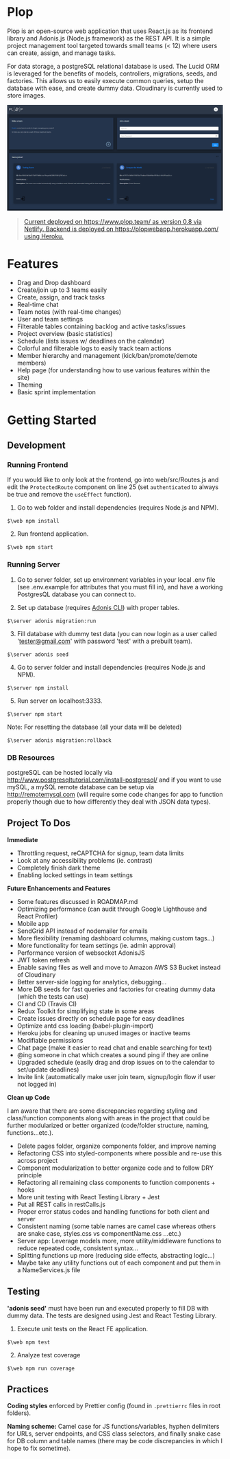 # Plop

Plop is an open-source web application that uses React.js as its frontend library and Adonis.js (Node.js framework) as the REST API. It is a simple project management tool targeted towards small teams (< 12) where users can create, assign, and manage tasks.

For data storage, a postgreSQL relational database is used. The Lucid ORM is leveraged for the benefits of models, controllers, migrations, seeds, and factories. This allows us to easily execute common queries, setup the database with ease, and create dummy data. Cloudinary is currently used to store images.

![Plop Dark Mode Preview](https://github.com/GV79/Plop/blob/master/readme-plop.png)

> [Current deployed on https://www.plop.team/ as version 0.8 via Netlify. Backend is deployed on https://plopwebapp.herokuapp.com/ using Heroku.](https://plop.team/)

# Features

- Drag and Drop dashboard
- Create/join up to 3 teams easily
- Create, assign, and track tasks
- Real-time chat
- Team notes (with real-time changes)
- User and team settings
- Filterable tables containing backlog and active tasks/issues
- Project overview (basic statistics)
- Schedule (lists issues w/ deadlines on the calendar)
- Colorful and filterable logs to easily track team actions
- Member hierarchy and management (kick/ban/promote/demote members)
- Help page (for understanding how to use various features within the site)
- Theming
- Basic sprint implementation

# Getting Started

## Development

### Running Frontend

If you would like to only look at the frontend, go into web/src/Routes.js and edit the `ProtectedRoute` component on line 25
(set `authenticated` to always be true and remove the `useEffect` function).

1. Go to web folder and install dependencies (requires Node.js and NPM).

```
$\web npm install
```

2. Run frontend application.

```
$\web npm start
```

### Running Server

1. Go to server folder, set up environment variables in your local .env file (see .env.example for attributes that you must fill in), and have a working PostgresQL database you can connect to.

2. Set up database (requires [Adonis CLI](https://adonisjs.com/docs/4.1/installation)) with proper tables.

```
$\server adonis migration:run
```

3. Fill database with dummy test data (you can now login as a user called 'tester@gmail.com' with password 'test' with a prebuilt team).

```
$\server adonis seed
```

4. Go to server folder and install dependencies (requires Node.js and NPM).

```
$\server npm install
```

5. Run server on localhost:3333.

```
$\server npm start
```

Note: For resetting the database (all your data will be deleted)

```
$\server adonis migration:rollback
```

### DB Resources

postgreSQL can be hosted locally via http://www.postgresqltutorial.com/install-postgresql/ and if you want to use mySQL, a mySQL remote database can be setup via http://remotemysql.com (will require some code changes for app to function properly though due to how differently they deal with JSON data types).

## Project To Dos

**Immediate**

- Throttling request, reCAPTCHA for signup, team data limits
- Look at any accessibility problems (ie. contrast)
- Completely finish dark theme
- Enabling locked settings in team settings

**Future Enhancements and Features**

- Some features discussed in ROADMAP.md
- Optimizing performance (can audit through Google Lighthouse and React Profiler)
- Mobile app
- SendGrid API instead of nodemailer for emails
- More flexibility (renaming dashboard columns, making custom tags...)
- More functionality for team settings (ie. admin approval)
- Performance version of websocket AdonisJS
- JWT token refresh
- Enable saving files as well and move to Amazon AWS S3 Bucket instead of Cloudinary
- Better server-side logging for analytics, debugging...
- More DB seeds for fast queries and factories for creating dummy data (which the tests can use)
- CI and CD (Travis CI)
- Redux Toolkit for simplifying state in some areas
- Create issues directly on schedule page for easy deadlines
- Optimize antd css loading (babel-plugin-import)
- Heroku jobs for cleaning up unused images or inactive teams
- Modifiable permissions
- Chat page (make it easier to read chat and enable searching for text)
- @ing someone in chat which creates a sound ping if they are online
- Upgraded schedule (easily drag and drop issues on to the calendar to set/update deadlines)
- Invite link (automatically make user join team, signup/login flow if user not logged in)

**Clean up Code**

I am aware that there are some discrepancies regarding styling and class/function components along with areas in the project that could be further modularized or better organized (code/folder structure, naming, functions...etc.).

- Delete pages folder, organize components folder, and improve naming
- Refactoring CSS into styled-components where possible and re-use this across project
- Component modularization to better organize code and to follow DRY principle
- Refactoring all remaining class components to function components + hooks
- More unit testing with React Testing Library + Jest
- Put all REST calls in restCalls.js
- Proper error status codes and handling functions for both client and server
- Consistent naming (some table names are camel case whereas others are snake case, styles.css vs componentName.css ...etc.)
- Server app: Leverage models more, more utility/middleware functions to reduce repeated code, consistent syntax...
- Splitting functions up more (reducing side effects, abstracting logic...)
- Maybe take any utility functions out of each component and put them in a NameServices.js file

## Testing

**'adonis seed'** must have been run and executed properly to fill DB with dummy data. The tests are designed using Jest and React Testing Library.

1. Execute unit tests on the React FE application.

```
$\web npm test
```

2. Analyze test coverage

```
$\web npm run coverage
```

## Practices

**Coding styles** enforced by Prettier config (found in `.prettierrc` files in root folders).

**Naming scheme:** Camel case for JS functions/variables, hyphen delimiters for URLs, server endpoints, and CSS class selectors, and finally snake case for DB column and table names (there may be code discrepancies in which I hope to fix sometime).
